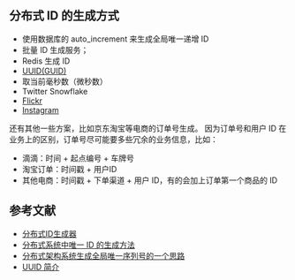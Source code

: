 ## 分布式 ID 的生成方式

- 使用数据库的 auto_increment 来生成全局唯一递增 ID
- 批量 ID 生成服务；
- Redis 生成 ID
- [UUID(GUID)](https://en.wikipedia.org/wiki/Universally_unique_identifier)
- 取当前毫秒数（微秒数）
- Twitter Snowflake
- [Flickr](http://code.flickr.net/2010/02/08/ticket-servers-distributed-unique-primary-keys-on-the-cheap/)
- [Instagram](https://instagram-engineering.com/sharding-ids-at-instagram-1cf5a71e5a5c)

还有其他一些方案，比如京东淘宝等电商的订单号生成。
因为订单号和用户 ID 在业务上的区别，订单号尽可能要多些冗余的业务信息，比如：

- 滴滴：时间 + 起点编号 + 车牌号
- 淘宝订单：时间戳 + 用户ID
- 其他电商：时间戳 + 下单渠道 + 用户 ID，有的会加上订单第一个商品的 ID

## 参考文献

- [分布式ID生成器](https://mp.weixin.qq.com/s?__biz=MjM5ODYxMDA5OQ==&mid=2651960245&idx=1&sn=5cef3d8ca6a3e6e94f61e0edaf985d11)
- [分布式系统中唯一 ID 的生成方法](http://einverne.github.io/post/2017/11/distributed-system-generate-unique-id.html)
- [分布式架构系统生成全局唯一序列号的一个思路](https://mp.weixin.qq.com/s/F7WTNeC3OUr76sZARtqRjw)
- [UUID 简介](https://jin-yang.github.io/post/uuid-introduce.html)
